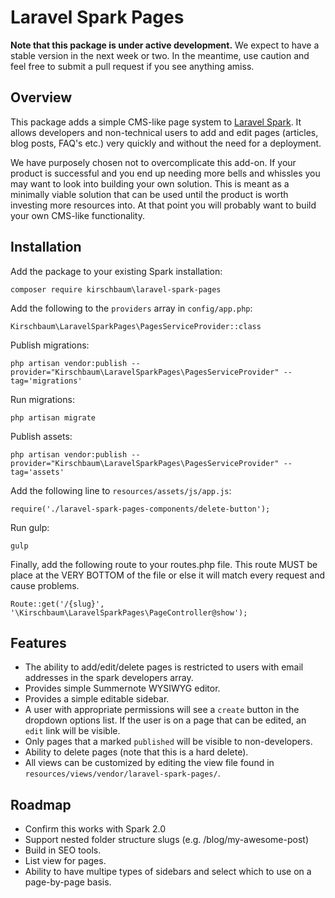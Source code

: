 # Laravel Spark Pages

**Note that this package is under active development.** We expect to have a stable version in the next week or two. In the meantime, use caution and feel free to submit a pull request if you see anything amiss.

## Overview

This package adds a simple CMS-like page system to [Laravel Spark](https://spark.laravel.com/ "Laravel Spark"). It allows developers and non-technical users to add and edit pages (articles, blog posts, FAQ's etc.) very quickly and without the need for a deployment.

We have purposely chosen not to overcomplicate this add-on. If your product is successful and you end up needing more bells and whissles you may want to look into building your own solution. This is meant as a minimally viable solution that can be used until the product is worth investing more resources into. At that point you will probably want to build your own CMS-like functionality.

## Installation

Add the package to your existing Spark installation:

```
composer require kirschbaum\laravel-spark-pages
```

Add the following to the `providers` array in `config/app.php`:

```
Kirschbaum\LaravelSparkPages\PagesServiceProvider::class
```

Publish migrations:

```
php artisan vendor:publish --provider="Kirschbaum\LaravelSparkPages\PagesServiceProvider" --tag='migrations'
```

Run migrations:

```
php artisan migrate
```

Publish assets:

```
php artisan vendor:publish --provider="Kirschbaum\LaravelSparkPages\PagesServiceProvider" --tag='assets'
```

Add the following line to `resources/assets/js/app.js`:

```
require('./laravel-spark-pages-components/delete-button');
```

Run gulp:

```
gulp
```

Finally, add the following route to your routes.php file.  This route MUST be place at the VERY BOTTOM of the file or else it will match every request and cause problems.

~~~
Route::get('/{slug}', '\Kirschbaum\LaravelSparkPages\PageController@show');
~~~

## Features

* The ability to add/edit/delete pages is restricted to users with email addresses in the spark developers array.
* Provides simple Summernote WYSIWYG editor.
* Provides a simple editable sidebar.
* A user with appropriate permissions will see a `create` button in the dropdown options list. If the user is on a page that can be edited, an `edit` link will be visible.
* Only pages that a marked `published` will be visible to non-developers.
* Ability to delete pages (note that this is a hard delete).
* All views can be customized by editing the view file found in `resources/views/vendor/laravel-spark-pages/`.

## Roadmap
* Confirm this works with Spark 2.0
* Support nested folder structure slugs (e.g. /blog/my-awesome-post)
* Build in SEO tools.
* List view for pages.
* Ability to have multipe types of sidebars and select which to use on a page-by-page basis.
